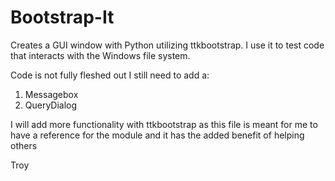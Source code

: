 # Bootstrap-It
Creates a GUI window with Python utilizing ttkbootstrap. I use it to test code that interacts with the Windows file system.

Code is not fully fleshed out
I still need to add a:
1)  Messagebox
2)  QueryDialog

I will add more functionality with ttkbootstrap as this file is meant for me to have a reference for the module
and it has the added benefit of helping others

Troy
